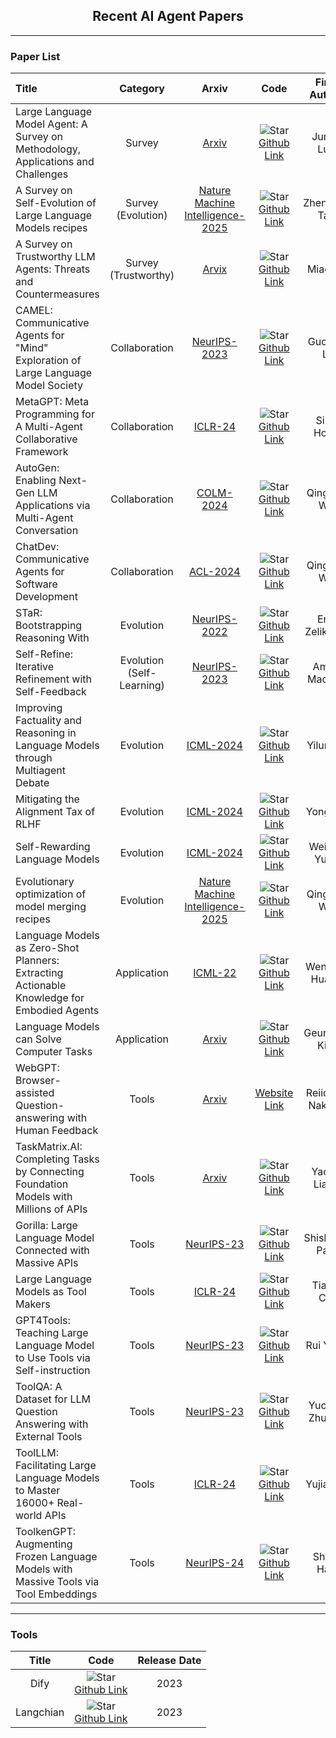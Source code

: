 <div align="center">
  <h2><b> Recent AI Agent Papers </b></h2>
</div>

---

### Paper List

| **Title**                                                                          | **Category**  |                              **Arxiv**                               |                                                                                      **Code**                                                                                       | **First Author** | **Affiliations** | **Release Date** |
| :--------------------------------------------------------------------------------- | :-----------: | :------------------------------------------------------------------: | :---------------------------------------------------------------------------------------------------------------------------------------------------------------------------------: | :--------------: | :--------------: | :--------------: |
| Large Language Model Agent: A Survey on Methodology, Applications and Challenges   |    Survey     |              [Arxiv](https://arxiv.org/abs/2503.21460)               |    ![Star](https://img.shields.io/github/stars/luo-junyu/Awesome-Agent-Papers.svg?style=social&label=Star) <br> [Github Link](https://github.com/luo-junyu/Awesome-Agent-Papers)    |    Junyu Luo     |       PKU        |   27-Mar-2025    |
| A Survey on Self-Evolution of Large Language Models recipes | Survey (Evolution)  | [Nature Machine Intelligence-2025](https://arxiv.org/abs/2404.14387) | ![Star](https://img.shields.io/github/stars/AlibabaResearch/DAMO-ConvAI.svg?style=social&label=Star) <br> [Github Link](https://github.com/AlibabaResearch/DAMO-ConvAI/tree/main/Awesome-Self-Evolution-of-LLM) |    Zhengwei Tao    |    PKU     |   3-Jun-2024    |
| A Survey on Trustworthy LLM Agents: Threats and Countermeasures | Survey (Trustworthy)  | [Arvix](https://arxiv.org/abs/2404.14387) | ![Star](https://img.shields.io/github/stars/Ymm-cll/TrustAgent.svg?style=social&label=Star) <br> [Github Link](https://github.com/Ymm-cll/TrustAgent) |    Miao Yu    |    Squirrel AI     |   12-Mar-2025    |
| CAMEL: Communicative Agents for "Mind" Exploration of Large Language Model Society | Collaboration |           [NeurIPS-2023](https://arxiv.org/abs/2303.17760)           |                    ![Star](https://img.shields.io/github/stars/camel-ai/camel.svg?style=social&label=Star) <br> [Github Link](https://github.com/camel-ai/camel)                    |    Guohao Li     |      KAUST       |   31-Mar-2023    |
| MetaGPT: Meta Programming for A Multi-Agent Collaborative Framework                | Collaboration |             [ICLR-24](https://arxiv.org/abs/2308.00352)              |          ![Star](https://img.shields.io/github/stars/FoundationAgents/MetaGPT.svg?style=social&label=Star) <br> [Github Link](https://github.com/FoundationAgents/MetaGPT)          |    Sirui Hong    |    DeepWisdom    |    1-Aug-2023    |
| AutoGen: Enabling Next-Gen LLM Applications via Multi-Agent Conversation           | Collaboration |            [COLM-2024](https://arxiv.org/abs/2308.08155)             |                 ![Star](https://img.shields.io/github/stars/microsoft/autogen.svg?style=social&label=Star) <br> [Github Link](https://github.com/microsoft/autogen)                 |    Qingyun Wu    |    Microsoft     |   16-Aug-2023    |
| ChatDev: Communicative Agents for Software Development                             | Collaboration |             [ACL-2024](https://arxiv.org/abs/2307.07924)             |                   ![Star](https://img.shields.io/github/stars/OpenBMB/ChatDev.svg?style=social&label=Star) <br> [Github Link](https://github.com/OpenBMB/ChatDev)                   |    Qingyun Wu    |     Tsinghua     |   16-Jul-2023    |
| STaR: Bootstrapping Reasoning With | Evolution  |           [NeurIPS-2022](https://arxiv.org/abs/2203.14465) | ![Star](https://img.shields.io/github/stars/ezelikman/STaR.svg?style=social&label=Star) <br> [Github Link](https://github.com/ezelikman/STaR) |  Eric Zelikman   |     Stanford     |   20-May-2022    |
| Self-Refine: Iterative Refinement with Self-Feedback | Evolution (Self-Learning)  | [NeurIPS-2023](https://arxiv.org/abs/2303.17651) | ![Star](https://img.shields.io/github/stars/madaan/self-refine.svg?style=social&label=Star) <br> [Github Link](https://github.com/madaan/self-refine) |    Aman Madaan    |    CMU     |   30-Mar-2023    |
| Improving Factuality and Reasoning in Language Models through Multiagent Debate | Evolution  | [ICML-2024](https://arxiv.org/abs/2305.14325) | ![Star](https://img.shields.io/github/stars/composable-models/llm_multiagent_debate.svg?style=social&label=Star) <br> [Github Link](https://github.com/composable-models/llm_multiagent_debate) |    Yilun Du    |    MIT     |   23-May-2023    |
| Mitigating the Alignment Tax of RLHF                               | Evolution  | [ICML-2024](https://arxiv.org/abs/2309.06256) | ![Star](https://img.shields.io/github/stars/avalonstrel/Mitigating-the-Alignment-Tax-of-RLHF.svg?style=social&label=Star) <br> [Github Link](https://github.com/avalonstrel/Mitigating-the-Alignment-Tax-of-RLHF) |    Yong Lin    |    Princeton     |   12-Sep-2023    |
| Self-Rewarding Language Models | Evolution  | [ICML-2024](https://arxiv.org/abs/2401.10020) | ![Star](https://img.shields.io/github/stars/lucidrains/self-rewarding-lm-pytorch.svg?style=social&label=Star) <br> [Github Link](https://github.com/lucidrains/self-rewarding-lm-pytorch) |    Weizhe Yuan    |    Meta     |   18-Jan-2024    |
| Evolutionary optimization of model merging recipes                                 | Evolution  | [Nature Machine Intelligence-2025](https://arxiv.org/abs/2403.13187) | ![Star](https://img.shields.io/github/stars/SakanaAI/evolutionary-model-merge.svg?style=social&label=Star) <br> [Github Link](https://github.com/SakanaAI/evolutionary-model-merge) |    Qingyun Wu    |    Sakana AI     |   27-Jan-2025    |
| Language Models as Zero-Shot Planners: Extracting Actionable Knowledge for Embodied Agents | Application  | [ICML-22](https://arxiv.org/abs/2201.07207) | ![Star](https://img.shields.io/github/stars/huangwl18/language-planner.svg?style=social&label=Star) <br> [Github Link](https://github.com/huangwl18/language-planner) | Wenlong Huang |    UC Berkeley     |   8-Mar-2022    |
| Language Models can Solve Computer Tasks | Application  | [Arxiv](https://arxiv.org/abs/2403.13187) | ![Star](https://img.shields.io/github/stars/posgnu/rci-agent.svg?style=social&label=Star) <br> [Github Link](https://github.com/posgnu/rci-agent) |    Geunwoo Kim    |    University of California     |   30-Mar-2023    |
| WebGPT: Browser-assisted Question-answering with Human Feedback | Tools  | [Arxiv](https://arxiv.org/abs/2403.13187) | [Website Link](https://www.microsoft.com/en-us/bing/apis/bing-web-search-api) |    Reiichiro Nakano    |    OpenAI     |   1-Jun-2022    |
| TaskMatrix.AI: Completing Tasks by Connecting Foundation Models with Millions of APIs | Tools  | [Arxiv](https://arxiv.org/abs/2303.04671) | ![Star](https://img.shields.io/github/stars/chenfei-wu/TaskMatrix.svg?style=social&label=Star) <br> [Github Link](https://github.com/chenfei-wu/TaskMatrix) | Yaobo Liang | Microsoft |   29-Mar-2023    |
| Gorilla: Large Language Model Connected with Massive APIs | Tools  | [NeurIPS-23](https://arxiv.org/abs/2305.15334) | ![Star](https://img.shields.io/github/stars/ShishirPatil/gorilla.svg?style=social&label=Star) <br> [Github Link](https://github.com/ShishirPatil/gorilla) | Shishir G. Patil | UC Berkeley |   24-May-2023    |
| Large Language Models as Tool Makers | Tools  | [ICLR-24](https://arxiv.org/abs/2305.17126) | ![Star](https://img.shields.io/github/stars/ctlllll/LLM-ToolMaker.svg?style=social&label=Star) <br> [Github Link](https://github.com/ctlllll/LLM-ToolMaker) | Tianle Cai | Google Deepmind |   26-May-2023    |
| GPT4Tools: Teaching Large Language Model to Use Tools via Self-instruction | Tools  | [NeurIPS-23](https://arxiv.org/abs/2305.18752) | ![Star](https://img.shields.io/github/stars/AILab-CVC/GPT4Tools.svg?style=social&label=Star) <br> [Github Link](https://github.com/AILab-CVC/GPT4Tools) | Rui Yang | Tsinghua |   30-May-2023    |
| ToolQA: A Dataset for LLM Question Answering with External Tools | Tools  | [NeurIPS-23](https://arxiv.org/abs/2305.11554) | ![Star](https://img.shields.io/github/stars/night-chen/ToolQA.svg?style=social&label=Star) <br> [Github Link](https://github.com/night-chen/ToolQA) | Yuchen Zhuang | Georgia Institute of Technology |   23-Jun-2023    |
| ToolLLM: Facilitating Large Language Models to Master 16000+ Real-world APIs | Tools  | [ICLR-24](https://arxiv.org/abs/2307.16789) | ![Star](https://img.shields.io/github/stars/OpenBMB/ToolBench.svg?style=social&label=Star) <br> [Github Link](https://github.com/OpenBMB/ToolBench) | Yujia Qin | Tsinghua |   31-Jun-2023    |
| ToolkenGPT: Augmenting Frozen Language Models with Massive Tools via Tool Embeddings | Tools  | [NeurIPS-24](https://arxiv.org/abs/2306.13304) | ![Star](https://img.shields.io/github/stars/Ber666/ToolkenGPT.svg?style=social&label=Star) <br> [Github Link](https://github.com/Ber666/ToolkenGPT) | Shibo Hao | UC San Diego |   15-Jan-2024    |

---

### Tools

|**Title**|**Code**| **Release Date** |
| :----------: | :------------: |  :--------------: |
| Dify | ![Star](https://img.shields.io/github/stars/langgenius/dify.svg?style=social&label=Star) <br> [Github Link](https://github.com/langgenius/dify)|   2023    |
| Langchian | ![Star](https://img.shields.io/github/stars/langchain-ai/langchain.svg?style=social&label=Star) <br> [Github Link](https://github.com/langchain-ai/langchain)|   2023    |